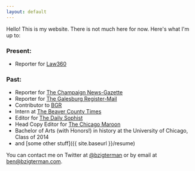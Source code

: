 ```yaml
---
layout: default
---
```


Hello! This is my website. There is not much here for now. Here's what I'm up to:

### Present:

- Reporter for [Law360](https://www.law360.com)

### Past:

- Reporter for [The Champaign News-Gazette](https://www.news-gazette.com/users/profile/ben%20zigterman/)
- Reporter for [The Galesburg Register-Mail](https://www.galesburg.com/)
- Contributor to [BGR](https://bgr.com/author/ben-zigterman/)
- Intern at [The Beaver County Times](https://www.timesonline.com/)
- Editor for [The Daily Sophist](http://web.archive.org/web/20140112024227/http://dailysophist.com/)
- Head Copy Editor for [The Chicago Maroon](https://www.chicagomaroon.com/)
- Bachelor of Arts (with Honors!) in history at the University of Chicago, Class of 2014
- and [some other stuff]({{ site.baseurl }}/resume)

You can contact me on Twitter at [@bzigterman](http://twitter.com/bzigterman) or by email at <ben@bzigterman.com>.